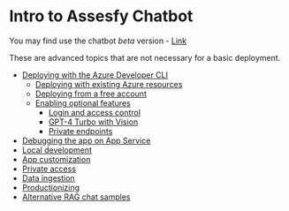 # Intro to Assesfy Chatbot

You may find use the chatbot _beta_ version - [Link](https://app-backend-zeamr6jigmwxq.azurewebsites.net/)

These are advanced topics that are not necessary for a basic deployment.

* [Deploying with the Azure Developer CLI](azd.md)
  * [Deploying with existing Azure resources](deploy_existing.md)
  * [Deploying from a free account](deploy_lowcost.md)
  * [Enabling optional features](deploy_features.md)
    * [Login and access control](login_and_acl.md)
    * [GPT-4 Turbo with Vision](gpt4v.md)
    * [Private endpoints](deploy_private.md)
* [Debugging the app on App Service](appservice.md)
* [Local development](localdev.md)
* [App customization](customization.md)
* [Private access](private.md)
* [Data ingestion](data_ingestion.md)
* [Productionizing](productionizing.md)
* [Alternative RAG chat samples](other_samples.md)
